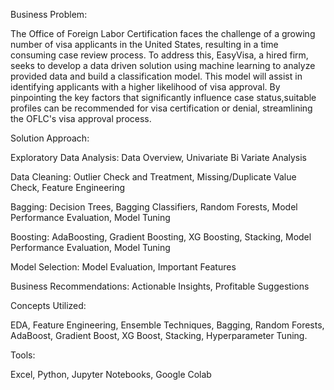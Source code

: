 Business Problem:

The Office of Foreign Labor Certification faces the challenge of a growing number of visa applicants in the United States, resulting in a time consuming case review process.
To address this, EasyVisa, a hired firm, seeks to develop a data driven solution using machine learning to analyze provided data and build a classification model.
This model will assist in identifying applicants with a higher likelihood of visa approval.
By pinpointing the key factors that significantly influence case status,suitable profiles can be recommended for visa certification or denial, streamlining the OFLC's visa approval process.

Solution Approach:

Exploratory Data Analysis: Data Overview, Univariate Bi Variate Analysis

Data Cleaning: Outlier Check and Treatment, Missing/Duplicate Value Check, Feature
Engineering

Bagging: Decision Trees, Bagging Classifiers, Random Forests, Model Performance
Evaluation, Model Tuning

Boosting: AdaBoosting, Gradient Boosting, XG Boosting, Stacking, Model Performance
Evaluation, Model Tuning

Model Selection: Model Evaluation, Important Features

Business Recommendations: Actionable Insights, Profitable Suggestions

Concepts Utilized: 

EDA, Feature Engineering, Ensemble Techniques, Bagging, Random Forests, AdaBoost, Gradient Boost, XG Boost, Stacking, Hyperparameter Tuning.

Tools: 

Excel, Python, Jupyter Notebooks, Google Colab
